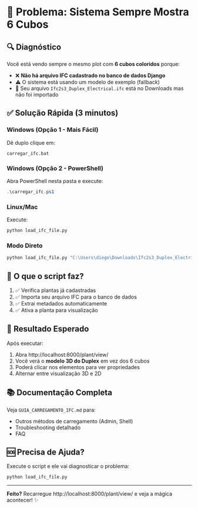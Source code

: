 # 🐛 Problema: Sistema Sempre Mostra 6 Cubos

## 🔍 Diagnóstico

Você está vendo sempre o mesmo plot com **6 cubos coloridos** porque:

- ❌ **Não há arquivo IFC cadastrado no banco de dados Django**
- ⚠️ O sistema está usando um modelo de exemplo (fallback)
- 📁 Seu arquivo `Ifc2s3_Duplex_Electrical.ifc` está no Downloads mas não foi importado

## ✅ Solução Rápida (3 minutos)

### Windows (Opção 1 - Mais Fácil)

Dê duplo clique em:
```
carregar_ifc.bat
```

### Windows (Opção 2 - PowerShell)

Abra PowerShell nesta pasta e execute:
```powershell
.\carregar_ifc.ps1
```

### Linux/Mac

Execute:
```bash
python load_ifc_file.py
```

### Modo Direto

```bash
python load_ifc_file.py "C:\Users\diego\Downloads\Ifc2s3_Duplex_Electrical.ifc"
```

## 📝 O que o script faz?

1. ✅ Verifica plantas já cadastradas
2. ✅ Importa seu arquivo IFC para o banco de dados
3. ✅ Extrai metadados automaticamente
4. ✅ Ativa a planta para visualização

## 🎯 Resultado Esperado

Após executar:

1. Abra http://localhost:8000/plant/view/
2. Você verá o **modelo 3D do Duplex** em vez dos 6 cubos
3. Poderá clicar nos elementos para ver propriedades
4. Alternar entre visualização 3D e 2D

## 📚 Documentação Completa

Veja `GUIA_CARREGAMENTO_IFC.md` para:
- Outros métodos de carregamento (Admin, Shell)
- Troubleshooting detalhado
- FAQ

## 🆘 Precisa de Ajuda?

Execute o script e ele vai diagnosticar o problema:
```bash
python load_ifc_file.py
```

---

**Feito?** Recarregue http://localhost:8000/plant/view/ e veja a mágica acontecer! ✨

